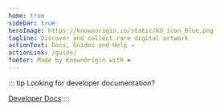 ```yaml
---
home: true
sidebar: true
heroImage: https://knownorigin.io/static/KO_icon_Blue.png
tagline: Discover and collect rare digital artwork
actionText: Docs, Guides and Help →
actionLink: /guide/
footer: Made by KnownOrigin with ❤️
---
```


::: tip
Looking for developer documentation?

[Developer Docs](/developers)
:::
